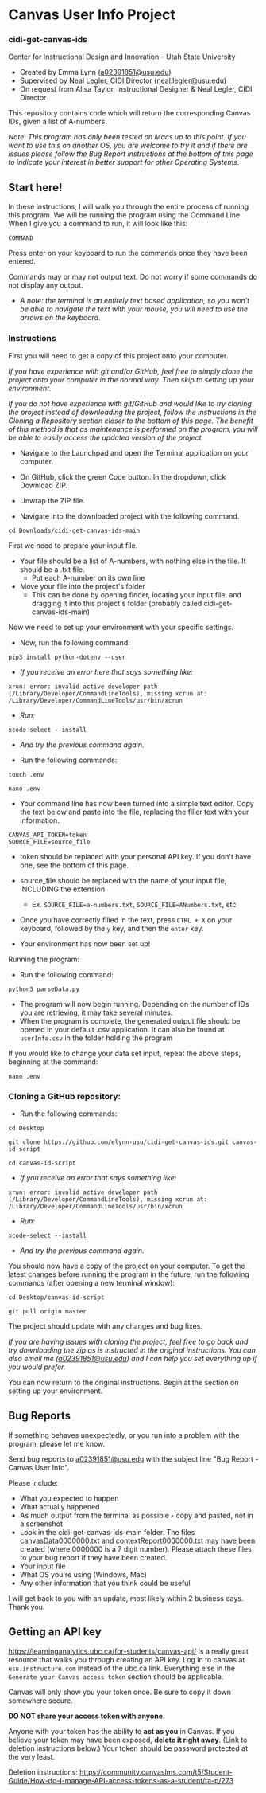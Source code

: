 # Canvas User Info Project
### cidi-get-canvas-ids
Center for Instructional Design and Innovation - Utah State University

* Created by Emma Lynn (a02391851@usu.edu)
* Supervised by Neal Legler, CIDI Director (neal.legler@usu.edu)
* On request from Alisa Taylor, Instructional Designer & Neal Legler, CIDI Director

This repository contains code which will return the corresponding Canvas IDs, given a list of A-numbers.

_Note: This program has only been tested on Macs up to this point. If you want to use this on another OS, you are welcome to try it and if there are issues please follow the Bug Report instructions at the bottom of this page to indicate your interest in better support for other Operating Systems._

## Start here!
In these instructions, I will walk you through the entire process of running this program.
We will be running the program using the Command Line. When I give you a command to run, it will look like this:
```
COMMAND
```
Press enter on your keyboard to run the commands once they have been entered.

Commands may or may not output text. Do not worry if some commands do not display any output.

* _A note: the terminal is an entirely text based application, so you won't be able to navigate the text with your mouse, you will need to use the arrows on the keyboard._


### Instructions

First you will need to get a copy of this project onto your computer.

_If you have experience with git and/or GitHub, feel free to simply clone the project onto your computer in the normal way. Then skip to setting up your environment._

_If you do not have experience with git/GitHub and would like to try cloning the project instead of downloading the project, follow the instructions in the Cloning a Repository section closer to the bottom of this page. 
The benefit of this method is that as maintenance is performed on the program, you will be able to easily access the updated version of the project._

* Navigate to the Launchpad and open the Terminal application on your computer.

* On GitHub, click the green Code button. In the dropdown, click Download ZIP.
* Unwrap the ZIP file.
* Navigate into the downloaded project with the following command.
```
cd Downloads/cidi-get-canvas-ids-main
```

First we need to prepare your input file.
* Your file should be a list of A-numbers, with nothing else in the file. It should be a .txt file.
  * Put each A-number on its own line
* Move your file into the project's folder
  * This can be done by opening finder, locating your input file, and dragging it into this project's folder (probably called cidi-get-canvas-ids-main)
    
Now we need to set up your environment with your specific settings.

* Now, run the following command:
```commandline
pip3 install python-dotenv --user
```

* _If you receive an error here that says something like:_
```commandline
xrun: error: invalid active developer path (/Library/Developer/CommandLineTools), missing xcrun at: /Library/Developer/CommandLineTools/usr/bin/xcrun
```
* _Run:_
```commandline
xcode-select --install
```
* _And try the previous command again._
    
*  Run the following commands:
```commandline
touch .env
```
```commandline
nano .env
```

  *  Your command line has now been turned into a simple text editor. Copy the text below and paste into the file, replacing the filler text with your information.
  ```commandline
CANVAS_API_TOKEN=token
SOURCE_FILE=source_file
```

* token should be replaced with your personal API key. If you don't have one, see the bottom of this page.
* source_file should be replaced with the name of your input file, INCLUDING the extension
  * Ex. `SOURCE_FILE=a-numbers.txt`, `SOURCE_FILE=ANumbers.txt`, etc

* Once you have correctly filled in the text, press `CTRL + X` on your keyboard, followed by the `y` key, and then the `enter` key.


* Your environment has now been set up!

Running the program:

* Run the following command:
```commandline
python3 parseData.py
```
* The program will now begin running. Depending on the number of IDs you are retrieving, it may take several minutes.
* When the program is complete, the generated output file should be opened in your default .csv application. It can also be found at `userInfo.csv` in the folder holding the program

If you would like to change your data set input, repeat the above steps, beginning at the command:
```commandline
nano .env
```

### Cloning a GitHub repository:
* Run the following commands:
```commandline
cd Desktop
```
```commandline
git clone https://github.com/elynn-usu/cidi-get-canvas-ids.git canvas-id-script
```
```commandline
cd canvas-id-script
```
* _If you receive an error that says something like:_
```commandline
xrun: error: invalid active developer path (/Library/Developer/CommandLineTools), missing xcrun at: /Library/Developer/CommandLineTools/usr/bin/xcrun
```
* _Run:_
```commandline
xcode-select --install
```
* _And try the previous command again._

You should now have a copy of the project on your computer. To get the latest changes before running the program in the future, run the following commands 
(after opening a new terminal window):
```commandline
cd Desktop/canvas-id-script
```
```commandline
git pull origin master
```
The project should update with any changes and bug fixes.

_If you are having issues with cloning the project, feel free to go back and try downloading the zip as is instructed in the original instructions. You can also email me (a02391851@usu.edu) and I can help you set everything up if you would prefer._

You can now return to the original instructions. Begin at the section on setting up your environment.

## Bug Reports
If something behaves unexpectedly, or you run into a problem with the program, please let me know.

Send bug reports to a02391851@usu.edu with the subject line "Bug Report - Canvas User Info".

Please include:
* What you expected to happen
* What actually happened
* As much output from the terminal as possible - copy and pasted, not in a screenshot
* Look in the cidi-get-canvas-ids-main folder. The files canvasData0000000.txt and contextReport0000000.txt may have been created (where 0000000 is a 7 digit number). Please attach these files to your bug report if they have been created. 
* Your input file
* What OS you're using (Windows, Mac)
* Any other information that you think could be useful

I will get back to you with an update, most likely within 2 business days. Thank you.

## Getting an API key
https://learninganalytics.ubc.ca/for-students/canvas-api/ is a really great resource that walks you through creating an API key.
 Log in to canvas at `usu.instructure.com` instead of the ubc.ca link. Everything else in the `Generate your Canvas access token` section should be applicable.
 
Canvas will only show you your token once. Be sure to copy it down somewhere secure. 

**DO NOT share your access token with anyone.**

Anyone with your token has the ability to **act as you** in Canvas. If you believe your token may have been exposed, **delete it right away**. (Link to deletion instructions below.)
 Your token should be password protected at the very least.

Deletion instructions: https://community.canvaslms.com/t5/Student-Guide/How-do-I-manage-API-access-tokens-as-a-student/ta-p/273
